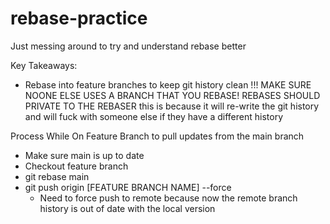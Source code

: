 # rebase-practice
Just messing around to try and understand rebase better

Key Takeaways:
- Rebase into feature branches to keep git history clean
		!!! MAKE SURE NOONE ELSE USES A BRANCH THAT YOU REBASE! REBASES SHOULD PRIVATE TO THE REBASER
		this is because it will re-write the git history and will fuck with someone else if they have a different history

Process While On Feature Branch to pull updates from the main branch
- Make sure main is up to date
- Checkout feature branch
- git rebase main
- git push origin [FEATURE BRANCH NAME] --force
	- Need to force push to remote because now the remote branch history is out of date with the local version
